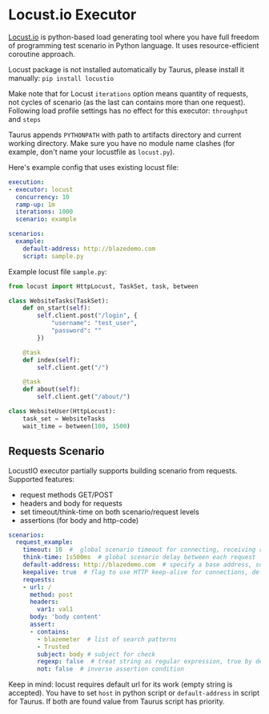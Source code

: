 # Locust.io Executor
[Locust.io](http://locust.io/) is python-based load generating tool where you have full freedom of programming test scenario in Python language. It uses resource-efficient coroutine approach.

Locust package is not installed automatically by Taurus, please install it manually: `pip install locustio`

Make note that for Locust `iterations` option means quantity of requests, not cycles of scenario (as the last can contains more than one request). Following load profile settings has no effect for this executor: `throughput` and `steps` 

Taurus appends `PYTHONPATH` with path to artifacts directory and current working directory. Make sure you have no module name clashes (for example, don't name your locustfile as `locust.py`).

Here's example config that uses existing locust file:

```yaml
execution:
- executor: locust
  concurrency: 10
  ramp-up: 1m
  iterations: 1000
  scenario: example

scenarios:
  example:
    default-address: http://blazedemo.com
    script: sample.py
```

Example locust file `sample.py`:
```python
from locust import HttpLocust, TaskSet, task, between

class WebsiteTasks(TaskSet):
    def on_start(self):
        self.client.post("/login", {
            "username": "test_user",
            "password": ""
        })

    @task
    def index(self):
        self.client.get("/")

    @task
    def about(self):
        self.client.get("/about/")

class WebsiteUser(HttpLocust):
    task_set = WebsiteTasks
    wait_time = between(100, 1500)
```

## Requests Scenario

LocustIO executor partially supports building scenario from requests. Supported features:

 - request methods GET/POST
 - headers and body for requests
 - set timeout/think-time on both scenario/request levels
 - assertions (for body and http-code)

```yaml
scenarios:
  request_example:
    timeout: 10  #  global scenario timeout for connecting, receiving results, 30 seconds by default
    think-time: 1s500ms  # global scenario delay between each request
    default-address: http://blazedemo.com  # specify a base address, so you can use short urls in requests
    keepalive: true  # flag to use HTTP keep-alive for connections, default is true
    requests:
    - url: /  
      method: post
      headers:
        var1: val1
      body: 'body content'
      assert:
      - contains:
        - blazemeter  # list of search patterns
        - Trusted
        subject: body # subject for check
        regexp: false  # treat string as regular expression, true by default
        not: false  # inverse assertion condition
```

Keep in mind: locust requires default url for its work (empty string is accepted). You have to set `host`
in python script or `default-address` in script for Taurus. If both are found value from Taurus script has priority.
 
